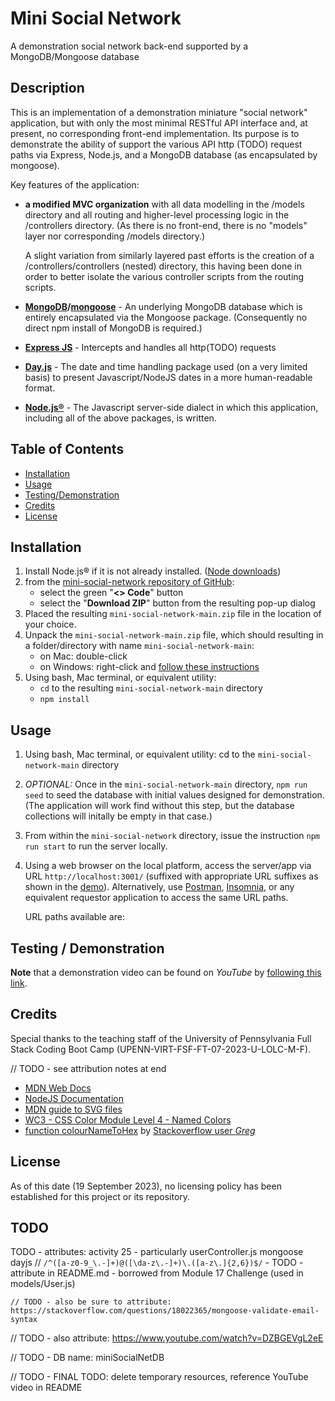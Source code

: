 # Mini Social Network

A demonstration social network back-end supported by a MongoDB/Mongoose database

## Description

This is an implementation of a demonstration miniature "social network" application, but with only the most minimal RESTful API interface and, at present, no corresponding front-end implementation.  Its purpose is to demonstrate the ability of support the various API http (TODO) request paths via Express, Node.js, and a MongoDB database (as encapsulated by mongoose).


Key features of the application:
- **a modified MVC organization** with all data modelling in the /models directory and all routing and higher-level processing logic in the /controllers directory.  (As there is no front-end, there is no "models" layer nor corresponding /models directory.)
        
    A slight variation from similarly layered past efforts is the creation of a /controllers/controllers (nested) directory, this having been done in order to better isolate the various controller scripts from the routing scripts.  
    
- **[MongoDB](https://www.mongodb.com/)/[mongoose](https://mongoosejs.com/)** - An underlying MongoDB database which is entirely encapsulated via the Mongoose package.  (Consequently no direct npm install of MongoDB is required.)
- **[Express JS](https://expressjs.com/)** - Intercepts and handles all http(TODO) requests
- **[Day.js](https://day.js.org/)** - The date and time handling package used (on a very limited basis) to present Javascript/NodeJS dates in a more human-readable format.
- **[Node.js®](https://nodejs.org/en)** - The Javascript server-side dialect in which this application, including all of the above packages, is written.

## Table of Contents

- [Installation](#installation)
- [Usage](#usage)
- [Testing/Demonstration](#testing--demonstration)
- [Credits](#credits)
- [License](#license)

## Installation

1. Install Node.js® if it is not already installed.    ([Node downloads](https://nodejs.org/en/download))
2. from the [mini-social-network repository of GitHub](https://github.com/stevreut/mini-social-network):
    - select the green "**<> Code**" button
    - select the "**Download ZIP**" button from the resulting pop-up dialog
3. Placed the resulting `mini-social-network-main.zip` file in the location of your choice.
4. Unpack the `mini-social-network-main.zip` file, which should resulting in a folder/directory with name `mini-social-network-main`:
    - on Mac: double-click
    - on Windows: right-click and [follow these instructions](https://support.microsoft.com/en-us/windows/zip-and-unzip-files-f6dde0a7-0fec-8294-e1d3-703ed85e7ebc)
5. Using bash, Mac terminal, or equivalent utility:
    - `cd` to the resulting `mini-social-network-main` directory
    - `npm install`

## Usage

1. Using bash, Mac terminal, or equivalent utility: cd to the `mini-social-network-main` directory
2. *OPTIONAL:* Once in the `mini-social-network-main` directory, `npm run seed` to seed the database with initial values designed for demonstration.  (The application will work find without this step, but the database collections will initally be empty in that case.)
3. From within the `mini-social-network` directory, issue the instruction `npm run start` to run the server locally.
4. Using a web browser on the local platform, access the server/app via URL `http://localhost:3001/` (suffixed with appropriate URL suffixes as shown in the [demo](TODO)).  Alternatively, use [Postman](https://www.postman.com/), [Insomnia](https://insomnia.rest/), or any equivalent requestor application to access the same URL paths.

   URL paths available are:

## Testing / Demonstration

**Note** that a demonstration video can be found on *YouTube* by [following this link](https://www.youtube.com/watch?v=TODO).
## Credits

Special thanks to the teaching staff of the University of Pennsylvania Full Stack Coding Boot Camp (UPENN-VIRT-FSF-FT-07-2023-U-LOLC-M-F).

// TODO - see attribution notes at end

- [MDN Web Docs](https://developer.mozilla.org/en-US/)
- [NodeJS Documentation](https://nodejs.dev/en/api/v20/documentation/)
- [MDN guide to SVG files](https://developer.mozilla.org/en-US/docs/Web/SVG)
- [WC3 - CSS Color Module Level 4 - Named Colors](https://www.w3.org/TR/css-color-4/#typedef-named-color)
- [function colourNameToHex](https://stackoverflow.com/questions/1573053/javascript-function-to-convert-color-names-to-hex-codes#1573141) by [Stackoverflow user *Greg*](https://stackoverflow.com/users/24181/greg)

## License

As of this date (19 September 2023), no licensing policy has been established for this project or its repository.




## TODO


TODO - attributes:
    activity 25 - particularly userController.js
    mongoose
    dayjs
            //   `/^([a-z0-9_\.-]+)@([\da-z\.-]+)\.([a-z\.]{2,6})$/`   - TODO - attribute in README.md - borrowed from Module 17 Challenge (used in models/User.js)

    // TODO - also be sure to attribute:  https://stackoverflow.com/questions/18022365/mongoose-validate-email-syntax

// TODO - also attribute: https://www.youtube.com/watch?v=DZBGEVgL2eE

// TODO - DB name: miniSocialNetDB



// TODO - FINAL TODO: delete temporary resources, reference YouTube video in README
